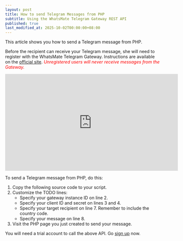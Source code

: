 ```yaml
---
layout: post
title: How to send Telegram Messages from PHP
subtitle: Using the WhatsMate Telegram Gateway REST API
published: true
last_modified_at: 2025-10-02T00:00:00+08:00
---
```


This article shows you how to send a Telegram message from PHP.

Before the recipient can receive your Telegram message, she will need to register with the WhatsMate Telegram Gateway. Instructions are available on the [official site](https://www.whatsmate.net/telegram-gateway-api.html). <span style="color:red">*Unregistered users will never receive messages from the Gateway.*</span>


<iframe width="560" height="315" src="https://www.youtube.com/embed/sW7E32wJvUw?rel=0&cc_load_policy=1" frameborder="0" allowfullscreen></iframe>


To send a Telegram message from PHP, do this:

1. Copy the following source code to your script.  <script src="https://gist.github.com/whatsmate/d7bb1a9711703874c9d02de104bf8838.js"></script>
2. Customize the TODO lines:
   * Specify your gateway instance ID on line 2.
   * Specify your client ID and secret on lines 3 and 4.
   * Specify your target recipient on line 7. Remember to include the country code.
   * Specify your message on line 8.
3. Visit the PHP page you just created to send your message.


You will need a trial account to call the above API. Go [sign up](https://www.whatsmate.net/telegram-gateway-api.html) now.



<br>

